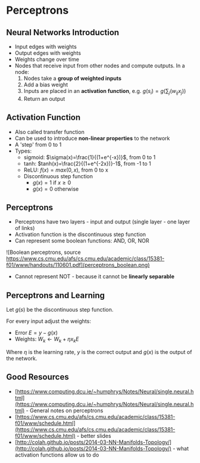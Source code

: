 # Perceptrons
## Neural Networks Introduction
* Input edges with weights
* Output edges with weights
* Weights change over time
* Nodes that receive input from other nodes and compute outputs. In a node:
    1. Nodes take a **group of weighted inputs**
    2. Add a bias weight
    3. Inputs are placed in an **activation function**, e.g. $g(s_i) = g(\sum_j(w_{ij}x_j))$
    4. Return an output

## Activation Function
* Also called transfer function
* Can be used to introduce **non-linear properties** to the network
* A 'step' from 0 to 1
* Types:
    * sigmoid: $\sigma(x)=\frac{1}{(1+e^{-x})}$, from 0 to 1
    * tanh: $tanh(x)=\frac{2}{(1+e^{-2x})}-1$, from -1 to 1
    * ReLU: $f(x)=max(0, x)$, from 0 to x
    * Discontinuous step function
        * $g(x)=1$ if $x \geq 0$
        * $g(x)=0$ otherwise

## Perceptrons
* Perceptrons have two layers - input and output (single layer - one layer of links)
* Activation function is the discontinuous step function
* Can represent some boolean functions: AND, OR, NOR

![Boolean perceptrons, source https://www.cs.cmu.edu/afs/cs.cmu.edu/academic/class/15381-f01/www/handouts/110601.pdf](perceptrons_boolean.png)

* Cannot represent NOT - because it cannot be **linearly separable**

## Perceptrons and Learning
Let $g(s)$ be the discontinuous step function.

For every input adjust the weights:
* Error $E = y-g(x)$
* Weights: $W_k \leftarrow W_k + \eta x_kE$

Where $\eta$ is the learning rate, $y$ is the correct output and $g(x)$ is the output of the network. 

## Good Resources
* [https://www.computing.dcu.ie/~humphrys/Notes/Neural/single.neural.html](https://www.computing.dcu.ie/~humphrys/Notes/Neural/single.neural.html) - General notes on perceptrons
* [https://www.cs.cmu.edu/afs/cs.cmu.edu/academic/class/15381-f01/www/schedule.html](https://www.cs.cmu.edu/afs/cs.cmu.edu/academic/class/15381-f01/www/schedule.html) - better slides
* [http://colah.github.io/posts/2014-03-NN-Manifolds-Topology/](http://colah.github.io/posts/2014-03-NN-Manifolds-Topology/) - what activation functions allow us to do
